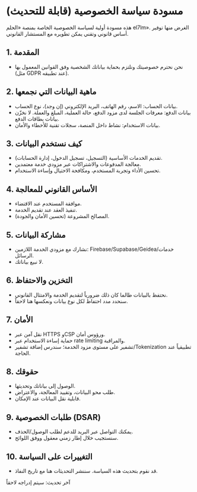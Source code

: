 # مسودة سياسة الخصوصية (قابلة للتحديث)

هذه مسودة أولية لسياسة الخصوصية الخاصة بمنصة «الحلم el7lm». الغرض منها توفير أساس قانوني وتقني يمكن تطويره مع المستشار القانوني.

## 1. المقدمة
- نحن نحترم خصوصيتك ونلتزم بحماية بياناتك الشخصية وفق القوانين المعمول بها (مثل GDPR عند تطبيقه).

## 2. ماهية البيانات التي نجمعها
- بيانات الحساب: الاسم، رقم الهاتف، البريد الإلكتروني (إن وجد)، نوع الحساب.
- بيانات الدفع: معرفات الجلسة لدى مزود الدفع، حالة العملية، المبلغ والعملة. لا نخزّن بيانات بطاقات الدفع.
- بيانات الاستخدام: نشاط داخل المنصة، سجلات تقنية للأخطاء والأمان.

## 3. كيف نستخدم البيانات
- تقديم الخدمات الأساسية (التسجيل، تسجيل الدخول، إدارة الحسابات).
- معالجة المدفوعات والاشتراكات عبر مزودي خدمة معتمدين.
- تحسين الأداء وتجربة المستخدم، ومكافحة الاحتيال وإساءة الاستخدام.

## 4. الأساس القانوني للمعالجة
- موافقة المستخدم عند الاقتضاء.
- تنفيذ العقد عند تقديم الخدمة.
- المصالح المشروعة (تحسين الأمان والجودة).

## 5. مشاركة البيانات
- نشارك مع مزودي الخدمة اللازمين: Firebase/Supabase/Geidea/خدمات الرسائل.
- لا نبيع بياناتك.

## 6. التخزين والاحتفاظ
- نحتفظ بالبيانات طالما كان ذلك ضرورياً لتقديم الخدمة والامتثال القانوني.
- سنحدد مدد احتفاظ لكل نوع بيانات ونعكسها هنا لاحقاً.

## 7. الأمان
- نقل آمن عبر HTTPS وCSP ورؤوس أمان.
- حماية إساءة الاستخدام عبر rate limiting والمراقبة.
- تشفير على مستوى مزود الخدمة؛ سندرس إضافة تشفير/Tokenization تطبيقياً عند الحاجة.

## 8. حقوقك
- الوصول إلى بياناتك وتحديثها.
- طلب محو البيانات، وتقييد المعالجة، والاعتراض.
- قابلية نقل البيانات عند الإمكان.

## 9. طلبات الخصوصية (DSAR)
- يمكنك التواصل عبر البريد للدعم لطلب الوصول/الحذف.
- سنستجيب خلال إطار زمني معقول ووفق اللوائح.

## 10. التغييرات على السياسة
- قد نقوم بتحديث هذه السياسة. سننشر التحديثات هنا مع تاريخ النفاذ.

آخر تحديث: سيتم إدراجه لاحقاً


